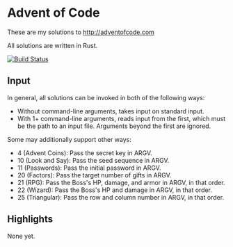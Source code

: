 # Advent of Code

These are my solutions to http://adventofcode.com

All solutions are written in Rust.

[![Build Status](https://travis-ci.org/petertseng/adventofcode-rs-2015.svg?branch=master)](https://travis-ci.org/petertseng/adventofcode-rs-2015)

## Input

In general, all solutions can be invoked in both of the following ways:

* Without command-line arguments, takes input on standard input.
* With 1+ command-line arguments, reads input from the first, which must be the path to an input file.
  Arguments beyond the first are ignored.

Some may additionally support other ways:

* 4 (Advent Coins): Pass the secret key in ARGV.
* 10 (Look and Say): Pass the seed sequence in ARGV.
* 11 (Passwords): Pass the initial password in ARGV.
* 20 (Factors): Pass the target number of gifts in ARGV.
* 21 (RPG): Pass the Boss's HP, damage, and armor in ARGV, in that order.
* 22 (Wizard): Pass the Boss's HP and damage in ARGV, in that order.
* 25 (Triangular): Pass the row and column number in ARGV, in that order.

## Highlights

None yet.
